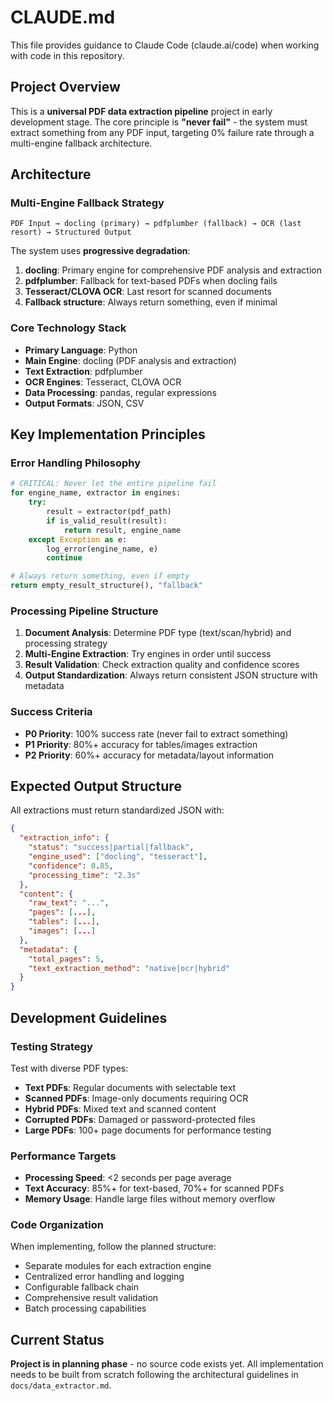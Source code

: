 # CLAUDE.md

This file provides guidance to Claude Code (claude.ai/code) when working with code in this repository.

## Project Overview

This is a **universal PDF data extraction pipeline** project in early development stage. The core principle is **"never fail"** - the system must extract something from any PDF input, targeting 0% failure rate through a multi-engine fallback architecture.

## Architecture

### Multi-Engine Fallback Strategy
```
PDF Input → docling (primary) → pdfplumber (fallback) → OCR (last resort) → Structured Output
```

The system uses **progressive degradation**:
1. **docling**: Primary engine for comprehensive PDF analysis and extraction
2. **pdfplumber**: Fallback for text-based PDFs when docling fails
3. **Tesseract/CLOVA OCR**: Last resort for scanned documents
4. **Fallback structure**: Always return something, even if minimal

### Core Technology Stack
- **Primary Language**: Python
- **Main Engine**: docling (PDF analysis and extraction)
- **Text Extraction**: pdfplumber  
- **OCR Engines**: Tesseract, CLOVA OCR
- **Data Processing**: pandas, regular expressions
- **Output Formats**: JSON, CSV

## Key Implementation Principles

### Error Handling Philosophy
```python
# CRITICAL: Never let the entire pipeline fail
for engine_name, extractor in engines:
    try:
        result = extractor(pdf_path)
        if is_valid_result(result):
            return result, engine_name
    except Exception as e:
        log_error(engine_name, e)
        continue

# Always return something, even if empty
return empty_result_structure(), "fallback"
```

### Processing Pipeline Structure
1. **Document Analysis**: Determine PDF type (text/scan/hybrid) and processing strategy
2. **Multi-Engine Extraction**: Try engines in order until success
3. **Result Validation**: Check extraction quality and confidence scores
4. **Output Standardization**: Always return consistent JSON structure with metadata

### Success Criteria
- **P0 Priority**: 100% success rate (never fail to extract something)
- **P1 Priority**: 80%+ accuracy for tables/images extraction  
- **P2 Priority**: 60%+ accuracy for metadata/layout information

## Expected Output Structure
All extractions must return standardized JSON with:
```json
{
  "extraction_info": {
    "status": "success|partial|fallback",
    "engine_used": ["docling", "tesseract"],
    "confidence": 0.85,
    "processing_time": "2.3s"
  },
  "content": {
    "raw_text": "...",
    "pages": [...],
    "tables": [...], 
    "images": [...]
  },
  "metadata": {
    "total_pages": 5,
    "text_extraction_method": "native|ocr|hybrid"
  }
}
```

## Development Guidelines

### Testing Strategy
Test with diverse PDF types:
- **Text PDFs**: Regular documents with selectable text
- **Scanned PDFs**: Image-only documents requiring OCR
- **Hybrid PDFs**: Mixed text and scanned content
- **Corrupted PDFs**: Damaged or password-protected files
- **Large PDFs**: 100+ page documents for performance testing

### Performance Targets
- **Processing Speed**: <2 seconds per page average
- **Text Accuracy**: 85%+ for text-based, 70%+ for scanned PDFs
- **Memory Usage**: Handle large files without memory overflow

### Code Organization
When implementing, follow the planned structure:
- Separate modules for each extraction engine
- Centralized error handling and logging
- Configurable fallback chain
- Comprehensive result validation
- Batch processing capabilities

## Current Status
**Project is in planning phase** - no source code exists yet. All implementation needs to be built from scratch following the architectural guidelines in `docs/data_extractor.md`.